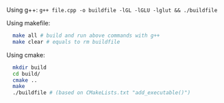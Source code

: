 Using g++:
`g++ file.cpp -o buildfile -lGL -lGLU -lglut && ./buildfile`

Using makefile:
```bash
  make all # build and run above commands with g++
  make clear # equals to rm buildfile
```

Using cmake:
```bash
  mkdir build
  cd build/
  cmake ..
  make
  ./buildfile # (based on CMakeLists.txt "add_executable()")
```